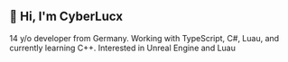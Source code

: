 
## 👋 Hi, I'm CyberLucx
14 y/o developer from Germany.
Working with TypeScript, C#, Luau, and currently learning C++.
Interested in Unreal Engine and Luau
